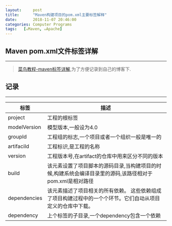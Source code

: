 ```yaml
---
layout:     post
title:      "Maven构建项目的pom.xml主要标签解释"
date:       2018-11-07 20:46:00
categories: Computer Programs
tags:   [๑Maven, ๑Apache]
---
```


## Maven pom.xml文件标签详解
---

> [菜鸟教程-maven标签详解](http://www.runoob.com/maven/maven-pom.html),为了方便记录到自己的博客下.

## 记录
---

|标签|描述|
|---|---|
|project|工程的根标签|
|modelVersion|模型版本,一般设为4.0|
|groupId|工程组的标志,一个项目或者一个组织一般是唯一的|
|artifaciId|工程标识,是工程的名称|
|version|工程版本号,在artifact的仓库中用来区分不同的版本|
|build|该元素设置了项目脚本的源码目录,当构建项目的时候,构建系统会编译目录里的源码,该路径相对于pom.xml是相对路径|
|dependencies|该元素描述了项目相关的所有依赖。 这些依赖组成了项目构建过程中的一个个环节。它们自动从项目定义的仓库中下载。|
|dependency|上个标签的子目录,一个dependency包含一个依赖|
